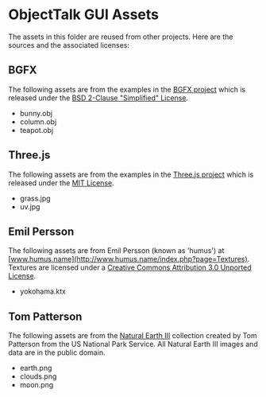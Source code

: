 # ObjectTalk GUI Assets

The assets in this folder are reused from other projects. Here are
the sources and the associated licenses:

## BGFX

The following assets are from the examples in the
[BGFX project](https://github.com/bkaradzic/bgfx)
which is released under the
[BSD 2-Clause "Simplified" License](https://opensource.org/licenses/BSD-2-Clause).

* bunny.obj
* column.obj
* teapot.obj

## Three.js

The following assets are from the examples in the
[Three.js project](https://threejs.org) which is released under the
[MIT License](https://opensource.org/licenses/MIT).

* grass.jpg
* uv.jpg

## Emil Persson

The following assets are from Emil Persson (known as 'humus') at
[www.humus.name](http://www.humus.name/index.php?page=Textures).
Textures are licensed under a [Creative Commons Attribution 3.0 Unported License](https://creativecommons.org/licenses/by/3.0/).

* yokohama.ktx

## Tom Patterson

The following assets are from the
[Natural Earth III](http://www.shadedrelief.com/natural3/index.html)
collection created by Tom Patterson from the US National Park Service.
All Natural Earth III images and data are in the public domain.

* earth.png
* clouds.png
* moon.png
